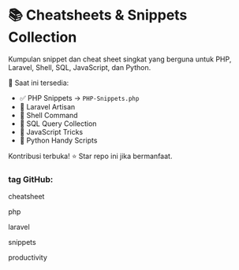 # 📚 Cheatsheets & Snippets Collection

Kumpulan snippet dan cheat sheet singkat yang berguna untuk PHP, Laravel, Shell, SQL, JavaScript, dan Python.

📁 Saat ini tersedia:
- ✅ PHP Snippets → `PHP-Snippets.php`
- 📌 Laravel Artisan
- 📌 Shell Command
- 📌 SQL Query Collection
- 📌 JavaScript Tricks
- 📌 Python Handy Scripts

Kontribusi terbuka! ⭐ Star repo ini jika bermanfaat.

### tag GitHub:
cheatsheet

php

laravel

snippets

productivity
